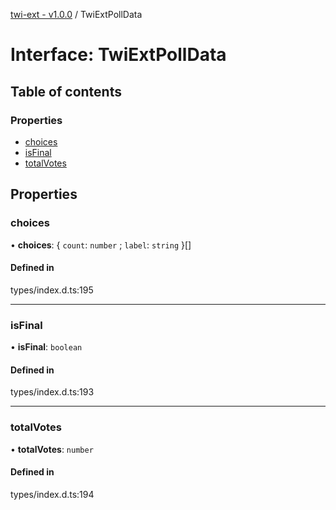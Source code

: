 [twi-ext - v1.0.0](../README.md) / TwiExtPollData

# Interface: TwiExtPollData

## Table of contents

### Properties

- [choices](TwiExtPollData.md#choices)
- [isFinal](TwiExtPollData.md#isfinal)
- [totalVotes](TwiExtPollData.md#totalvotes)

## Properties

### choices

• **choices**: { `count`: `number` ; `label`: `string`  }[]

#### Defined in

types/index.d.ts:195

___

### isFinal

• **isFinal**: `boolean`

#### Defined in

types/index.d.ts:193

___

### totalVotes

• **totalVotes**: `number`

#### Defined in

types/index.d.ts:194

